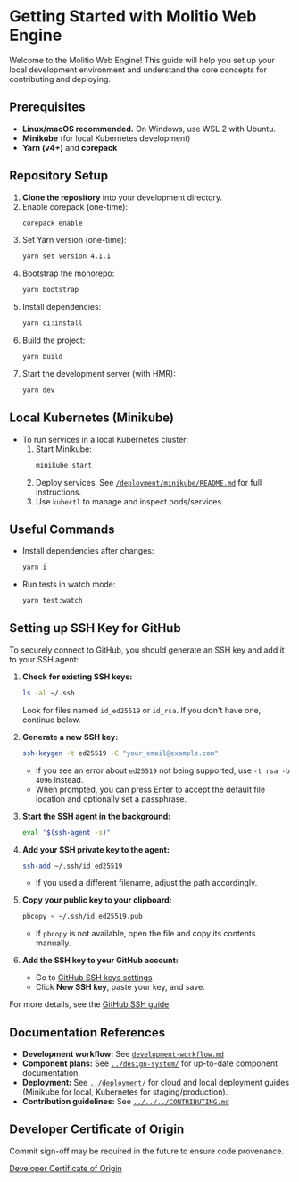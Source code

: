 # Getting Started with Molitio Web Engine

Welcome to the Molitio Web Engine! This guide will help you set up your local development environment and understand the core concepts for contributing and deploying.

## Prerequisites
- **Linux/macOS recommended.** On Windows, use WSL 2 with Ubuntu.
- **Minikube** (for local Kubernetes development)
- **Yarn (v4+)** and **corepack**

## Repository Setup
1. **Clone the repository** into your development directory.
2. Enable corepack (one-time):
   ```sh
   corepack enable
   ```
3. Set Yarn version (one-time):
   ```sh
   yarn set version 4.1.1
   ```
4. Bootstrap the monorepo:
   ```sh
   yarn bootstrap
   ```
5. Install dependencies:
   ```sh
   yarn ci:install
   ```
6. Build the project:
   ```sh
   yarn build
   ```
7. Start the development server (with HMR):
   ```sh
   yarn dev
   ```

## Local Kubernetes (Minikube)
- To run services in a local Kubernetes cluster:
  1. Start Minikube:
     ```sh
     minikube start
     ```
  2. Deploy services. See [`/deployment/minikube/README.md`](../deployment/minikube/README.md) for full instructions.
  3. Use `kubectl` to manage and inspect pods/services.

## Useful Commands
- Install dependencies after changes:
  ```sh
  yarn i
  ```
- Run tests in watch mode:
  ```sh
  yarn test:watch
  ```

## Setting up SSH Key for GitHub
To securely connect to GitHub, you should generate an SSH key and add it to your SSH agent:

1. **Check for existing SSH keys:**
   ```sh
   ls -al ~/.ssh
   ```
   Look for files named `id_ed25519` or `id_rsa`. If you don't have one, continue below.

2. **Generate a new SSH key:**
   ```sh
   ssh-keygen -t ed25519 -C "your_email@example.com"
   ```
   - If you see an error about `ed25519` not being supported, use `-t rsa -b 4096` instead.
   - When prompted, you can press Enter to accept the default file location and optionally set a passphrase.

3. **Start the SSH agent in the background:**
   ```sh
   eval "$(ssh-agent -s)"
   ```

4. **Add your SSH private key to the agent:**
   ```sh
   ssh-add ~/.ssh/id_ed25519
   ```
   - If you used a different filename, adjust the path accordingly.

5. **Copy your public key to your clipboard:**
   ```sh
   pbcopy < ~/.ssh/id_ed25519.pub
   ```
   - If `pbcopy` is not available, open the file and copy its contents manually.

6. **Add the SSH key to your GitHub account:**
   - Go to [GitHub SSH keys settings](https://github.com/settings/keys)
   - Click **New SSH key**, paste your key, and save.

For more details, see the [GitHub SSH guide](https://docs.github.com/en/authentication/connecting-to-github-with-ssh/generating-a-new-ssh-key-and-adding-it-to-the-ssh-agent).

## Documentation References
- **Development workflow:** See [`development-workflow.md`](development-workflow.md)
- **Component plans:** See [`../design-system/`](../design-system/) for up-to-date component documentation.
- **Deployment:** See [`../deployment/`](../deployment/) for cloud and local deployment guides (Minikube for local, Kubernetes for staging/production).
- **Contribution guidelines:** See [`../../../CONTRIBUTING.md`](../../../CONTRIBUTING.md)

## Developer Certificate of Origin
Commit sign-off may be required in the future to ensure code provenance.

[Developer Certificate of Origin](DeveloperCertificateOfOrigin.md)

